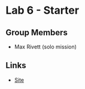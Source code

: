 # Lab 6 - Starter


## Group Members
- Max Rivett (solo mission)

## Links
- [Site](https://maxrivett.github.io/Lab6_Starter/index.html)
